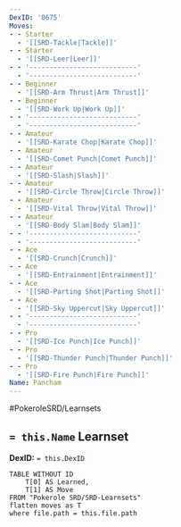 ```yaml
---
DexID: '0675'
Moves:
- - Starter
  - '[[SRD-Tackle|Tackle]]'
- - Starter
  - '[[SRD-Leer|Leer]]'
- - '---------------------------'
  - '---------------------------'
- - Beginner
  - '[[SRD-Arm Thrust|Arm Thrust]]'
- - Beginner
  - '[[SRD-Work Up|Work Up]]'
- - '---------------------------'
  - '---------------------------'
- - Amateur
  - '[[SRD-Karate Chop|Karate Chop]]'
- - Amateur
  - '[[SRD-Comet Punch|Comet Punch]]'
- - Amateur
  - '[[SRD-Slash|Slash]]'
- - Amateur
  - '[[SRD-Circle Throw|Circle Throw]]'
- - Amateur
  - '[[SRD-Vital Throw|Vital Throw]]'
- - Amateur
  - '[[SRD-Body Slam|Body Slam]]'
- - '---------------------------'
  - '---------------------------'
- - Ace
  - '[[SRD-Crunch|Crunch]]'
- - Ace
  - '[[SRD-Entrainment|Entrainment]]'
- - Ace
  - '[[SRD-Parting Shot|Parting Shot]]'
- - Ace
  - '[[SRD-Sky Uppercut|Sky Uppercut]]'
- - '---------------------------'
  - '---------------------------'
- - Pro
  - '[[SRD-Ice Punch|Ice Punch]]'
- - Pro
  - '[[SRD-Thunder Punch|Thunder Punch]]'
- - Pro
  - '[[SRD-Fire Punch|Fire Punch]]'
Name: Pancham
---
```


#PokeroleSRD/Learnsets

## `= this.Name` Learnset

**DexID:** `= this.DexID`

```dataview
TABLE WITHOUT ID
    T[0] AS Learned,
    T[1] AS Move
FROM "Pokerole SRD/SRD-Learnsets"
flatten moves as T
where file.path = this.file.path
```
